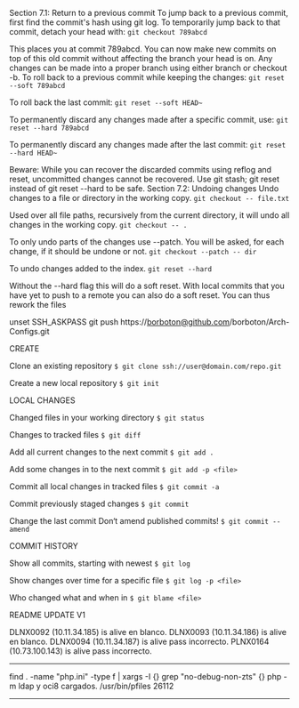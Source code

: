 Section 7.1: Return to a previous commit
To jump back to a previous commit, first find the commit's hash using git log.
To temporarily jump back to that commit, detach your head with:
```git checkout 789abcd```

This places you at commit 789abcd. You can now make new commits on top of this old commit without affecting the
branch your head is on. Any changes can be made into a proper branch using either branch or checkout -b.
To roll back to a previous commit while keeping the changes:
```git reset --soft 789abcd```

To roll back the last commit:
```git reset --soft HEAD~```

To permanently discard any changes made after a specific commit, use:
```git reset --hard 789abcd```

To permanently discard any changes made after the last commit:
```git reset --hard HEAD~```

Beware: While you can recover the discarded commits using reflog and reset, uncommitted changes cannot be
recovered. Use git stash; git reset instead of git reset --hard to be safe.
Section 7.2: Undoing changes
Undo changes to a file or directory in the working copy.
```git checkout -- file.txt```

Used over all file paths, recursively from the current directory, it will undo all changes in the working copy.
```git checkout -- .```

To only undo parts of the changes use --patch. You will be asked, for each change, if it should be undone or not.
```git checkout --patch -- dir```

To undo changes added to the index.
```git reset --hard```

Without the --hard flag this will do a soft reset.
With local commits that you have yet to push to a remote you can also do a soft reset. You can thus rework the files

unset SSH_ASKPASS
git push https://borboton@github.com/borboton/Arch-Configs.git 

CREATE

Clone an existing repository
`````$ git clone ssh://user@domain.com/repo.git `````

Create a new local repository
```$ git init ```

LOCAL CHANGES

Changed files in your working directory
```$ git status ```

Changes to tracked files
```$ git diff ```

Add all current changes to the next commit
```$ git add . ```

Add some changes in <file> to the next commit
```$ git add -p <file> ```

Commit all local changes in tracked files
```$ git commit -a ```

Commit previously staged changes
```$ git commit ```

Change the last commit
Don‘t amend published commits!
```$ git commit --amend ```

COMMIT HISTORY

Show all commits, starting with newest
```$ git log ```

Show changes over time for a specific file
```$ git log -p <file> ```

Who changed what and when in <file>
```$ git blame <file> ```


README UPDATE V1

DLNX0092 (10.11.34.185) is alive en blanco. 
DLNX0093 (10.11.34.186) is alive en blanco. 
DLNX0094 (10.11.34.187) is alive pass incorrecto. 
PLNX0164 (10.73.100.143) is alive pass incorrecto. 


-----------------------------------------------------------------------------------------


find . -name "php.ini"  -type f | xargs -I {} grep "no-debug-non-zts" {}
php -m ldap y oci8 cargados. 
/usr/bin/pfiles 26112

-----------------------------------------------------------------------------------------

